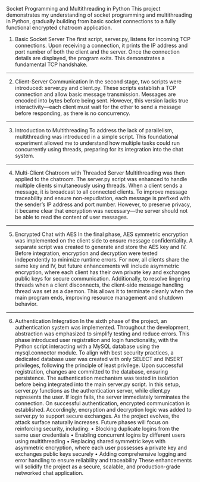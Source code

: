 Socket Programming and Multithreading in Python
This project demonstrates my understanding of socket programming and multithreading in Python, gradually building from basic socket connections to a fully functional encrypted chatroom application.
1. Basic Socket Server
The first script, server.py, listens for incoming TCP connections. Upon receiving a connection, it prints the IP address and port number of both the client and the server. Once the connection details are displayed, the program exits. This demonstrates a fundamental TCP handshake.
________________________________________
2. Client-Server Communication
In the second stage, two scripts were introduced: server.py and client.py. These scripts establish a TCP connection and allow basic message transmission. Messages are encoded into bytes before being sent. However, this version lacks true interactivity—each client must wait for the other to send a message before responding, as there is no concurrency.
________________________________________
3. Introduction to Multithreading
To address the lack of parallelism, multithreading was introduced in a simple script. This foundational experiment allowed me to understand how multiple tasks could run concurrently using threads, preparing for its integration into the chat system.
________________________________________
4. Multi-Client Chatroom with Threaded Server
Multithreading was then applied to the chatroom. The server.py script was enhanced to handle multiple clients simultaneously using threads. When a client sends a message, it is broadcast to all connected clients. To improve message traceability and ensure non-repudiation, each message is prefixed with the sender’s IP address and port number. However, to preserve privacy, it became clear that encryption was necessary—the server should not be able to read the content of user messages.
________________________________________
5. Encrypted Chat with AES
In the final phase, AES symmetric encryption was implemented on the client side to ensure message confidentiality. A separate script was created to generate and store the AES key and IV. Before integration, encryption and decryption were tested independently to minimize runtime errors. For now, all clients share the same key and IV, but future enhancements will include asymmetric encryption, where each client has their own private key and exchanges public keys for secure communication.
Additionally, to resolve lingering threads when a client disconnects, the client-side message handling thread was set as a daemon. This allows it to terminate cleanly when the main program ends, improving resource management and shutdown behavior.
________________________________________
6. Authentication Integration
In the sixth phase of the project, an authentication system was implemented. Throughout the development, abstraction was emphasized to simplify testing and reduce errors. This phase introduced user registration and login functionality, with the Python script interacting with a MySQL database using the mysql.connector module.
To align with best security practices, a dedicated database user was created with only SELECT and INSERT privileges, following the principle of least privilege. Upon successful registration, changes are committed to the database, ensuring persistence. The authentication mechanism was tested in isolation before being integrated into the main server.py script.
In this setup, server.py functions as the authentication server, while client.py represents the user. If login fails, the server immediately terminates the connection. On successful authentication, encrypted communication is established. Accordingly, encryption and decryption logic was added to server.py to support secure exchanges.
As the project evolves, the attack surface naturally increases. Future phases will focus on reinforcing security, including:
•	Blocking duplicate logins from the same user credentials
•	Enabling concurrent logins by different users using multithreading
•	Replacing shared symmetric keys with asymmetric encryption, where each user possesses a private key and exchanges public keys securely
•	Adding comprehensive logging and error handling to ensure reliability and traceability
These enhancements will solidify the project as a secure, scalable, and production-grade networked chat application.
